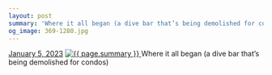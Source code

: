 ```yaml
---
layout: post
summary: 'Where it all began (a dive bar that’s being demolished for condos)'
og_image: 369-1280.jpg
---
```


<p>
  <time>
    <a href="/369">January 5, 2023</a>
  </time>
  <a href="/369">
    <img src="{{ site.assets_url }}/369-640.jpg" srcset="{{ site.assets_url }}/369-320.jpg 320w, {{ site.assets_url }}/369-640.jpg 640w, {{ site.assets_url }}/369-960.jpg 960w, {{ site.assets_url }}/369-1280.jpg 1280w" sizes="(min-width: 700px) 50vw, calc(100vw - 2rem)" alt="{{ page.summary }}" />
  </a>
  <span>Where it all began (a dive bar that’s being demolished for condos)</span>
</p>
